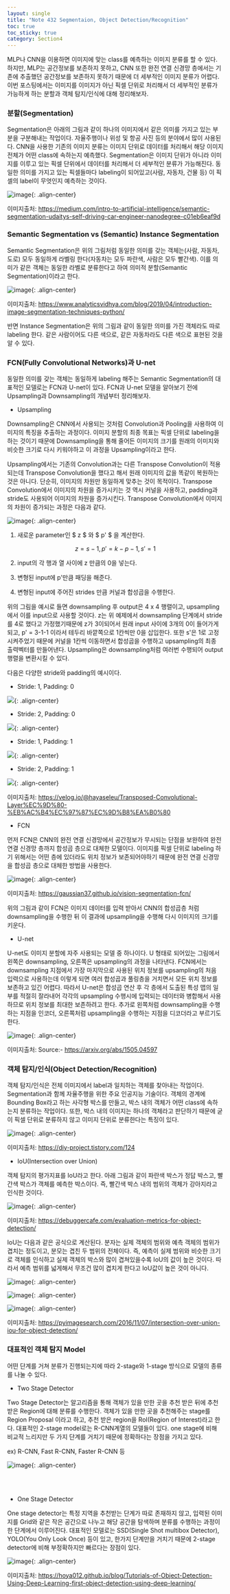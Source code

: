 ```yaml
---
layout: single
title: "Note 432 Segmentaion, Object Detection/Recognition"
toc: true
toc_sticky: true
category: Section4
---
```


MLP나 CNN을 이용하면 이미지에 맞는 class를 예측하는 이미지 분류를 할 수 있다. 하지만, MLP는 공간정보를 보존하지 못하고, CNN 또한 완전 연결 신경망 층에서는 기존에 추출했던
공간정보를 보존하지 못하기 때문에 더 세부적인 이미지 분류가 어렵다. 이번 포스팅에서는 이미지를 이미지가 아닌 픽셀 단위로 처리해서 더 세부적인 분류가 가능하게 하는 분할과
객체 탐지/인식에 대해 정리해보자.

### 분할(Segmentation)
Segmentation은 아래의 그림과 같이 하나의 이미지에서 같은 의미를 가지고 있는 부분을 구분해내는 작업이다. 자율주행이나 위성 및 항공 사진 등의 분야에서 많이 사용된다. CNN을 사용한
기존의 이미지 분류는 이미지 단위로 데이터를 처리해서 해당 이미지 전체가 어떤 class에 속하는지 예측했다. Segmentation은 이미지 단위가 아니라 이미지를 이루고 있는 픽셀 단위에서
데이터를 처리해서 더 세부적인 분류가 가능해진다. 동일한 의미를 가지고 있는 픽셀들마다 labeling이 되어있고(사람, 자동차, 건물 등) 이 픽셀의 label이 무엇인지 예측하는 것이다.

![image](https://user-images.githubusercontent.com/97672187/168040455-decec031-ff5b-44c5-aa05-b4962cd0db6b.png){: .align-center}

이미지출처: https://medium.com/intro-to-artificial-intelligence/semantic-segmentation-udaitys-self-driving-car-engineer-nanodegree-c01eb6eaf9d

### Semantic Segmentation vs (Semantic) Instance Segmentation
Semantic Segmentation은 위의 그림처럼 동일한 의미를 갖는 객체는(사람, 자동차, 도로) 모두 동일하게 라벨링 한다(자동차는 모두 파란색, 사람은 모두 빨간색).
이를 의미가 같은 객체는 동일한 라벨로 분류한다고 하여 의미적 분할(Semantic Segmentation)이라고 한다.

![image](https://user-images.githubusercontent.com/97672187/168042025-afbafe2c-6413-4a64-b9be-2681c978354d.png){: .align-center}

이미지출처: https://www.analyticsvidhya.com/blog/2019/04/introduction-image-segmentation-techniques-python/

반면 Instance Segmentation은 위의 그림과 같이 동일한 의미를 가진 객체라도 따로 labeling 한다. 같은 사람이어도 다른 색으로, 같은 자동차라도 다른 색으로 표현된 것을 알 수 있다.

### FCN(Fully Convolutional Networks)과 U-net
동일한 의미를 갖는 객체는 동일하게 labeling 해주는 Semantic Segmentation의 대표적인 모델로는 FCN과 U-net이 있다. FCN과 U-net 모델을 알아보기 전에 Upsampling과 Downsampling의
개념부터 정리해보자.

- Upsampling

Downsampling은 CNN에서 사용되는 것처럼 Convolution과 Pooling을 사용하여 이미지의 특징을 추출하는 과정이다. 이미지 분할의 최종 목표는 픽셀 단위로 labeling을 하는 것이기 때문에
Downsampling을 통해 줄어든 이미지의 크기를 원래의 이미지와 비슷한 크기로 다시 키워야하고 이 과정을  Upsampling이라고 한다.

Upsampling에서는 기존의 Convolution과는 다른 Transpose Convolution이 적용되는데 Transpose Convolution을 했다고 해서 원래 이미지의 값을 똑같이 복원하는 것은 아니다.
단순히, 이미지의 차원만 동일하게 맞추는 것이 목적이다. Transpose Convolution에서 이미지의 차원을 증가시키는 것 역시 커널을 사용하고, padding과 stride도 사용되어 이미지의
차원을 증가시킨다. Transpose Convolution에서 이미지의 차원이 증가되는 과정은 다음과 같다.

![image](https://user-images.githubusercontent.com/97672187/168050868-2af33996-c24d-46e6-93cd-15108131bb2c.png){: .align-center}

1) 새로운 parameter인 $ z $ 와 $ p' $ 을 계산한다.

$$ z = s - 1, p' = k - p - 1, s' = 1 $$

2) input의 각 행과 열 사이에 z 만큼의 0을 넣는다.

3) 변형된 input에 p'만큼 패딩을 해준다.

4) 변형된 input에 주어진 strides 만큼 커널과 합성곱을 수행한다.

위의 그림을 예시로 들면 downsampling 후 output은 4 x 4 행렬이고, upsampling에서 이를 input으로 사용할 것이다. z는 위 예제에서 downsampling 단계에서 stride를 4로 했다고 가정했기때문에
z가 3이되어서 원래 input 사이에 3개의 0이 들어가게 되고, p' = 3-1-1 이라서 테두리 바깥쪽으로 1칸씩만 0을 삽입한다. 또한 s'은 1로 고정시켜주었기 때문에 커널을 1칸씩 이동하면서
합성곱을 수행하고 upsampling의 최종 출력벡터를 만들어낸다. Upsampling은 downsampling처럼 여러번 수행되어 output 행렬을 변환시킬 수 있다.

다음은 다양한 stride와 padding의 예시이다.

- Stride: 1, Padding: 0

<img src="https://velog.velcdn.com/images%2Fhayaseleu%2Fpost%2F0a18513f-4db2-4243-9088-9ea73db520e9%2F1_YvlCSNzDEBGEWkZWNffPvw.gif"/>{: .align-center}

- Stride: 2, Padding: 0

<img src="https://velog.velcdn.com/images%2Fhayaseleu%2Fpost%2F36c9c660-27c3-40f3-a08c-335bf67610c1%2F1_34_365CJB5seboQDUrbI5A.gif"/>{: .align-center}

- Stride: 1, Padding: 1

<img src="https://velog.velcdn.com/images%2Fhayaseleu%2Fpost%2F9457f703-acb1-443f-a450-8f1f834396dc%2F1_gXAcHnbTxmPb8KjSryki-g.gif"/>{: .align-center}

- Stride: 2, Padding: 1

<img src="https://velog.velcdn.com/images%2Fhayaseleu%2Fpost%2F8abde504-c3b1-4a40-a17d-16ad230ccead%2F1_WpOcRWlofm0Z0EDUTKefzg.gif"/>{: .align-center}

이미지출처: https://velog.io/@hayaseleu/Transposed-Convolutional-Layer%EC%9D%80-%EB%AC%B4%EC%97%87%EC%9D%B8%EA%B0%80


- FCN

먼저 FCN은 CNN의 완전 연결 신경망에서 공간정보가 무시되는 단점을 보완하여 완전 연결 신경망 층까지 합성곱 층으로 대체한 모델이다. 이미지를 픽셀 단위로 labeling 하기 위해서는
어떤 층에 있더라도 위치 정보가 보존되어야하기 때문에 완전 연결 신경망을 합성곱 층으로 대체한 방법을 사용한다. 

![image](https://user-images.githubusercontent.com/97672187/168185170-a97ab49e-13da-4105-9d29-ec1c24272421.png){: .align-center}

이미지출처: https://gaussian37.github.io/vision-segmentation-fcn/

위의 그림과 같이 FCN은 이미지 데이터를 입력 받아서 CNN의 합성곱층 처럼 downsampling을 수행한 뒤 이 결과에 upsampling을 수행해 다시 이미지의 크기를 키운다.

- U-net

U-net도 이미지 분할에 자주 사용되는 모델 중 하나이다. U 형태로 되어있는 그림에서 왼쪽은 downsampling, 오른쪽은 upsampling의 과정을 나타낸다. FCN에서는 downsampling 지점에서 
가장 마지막으로 사용된 위치 정보를 upsampling의 처음 입력으로 사용하는데 이렇게 되면 여러 합성곱과 풀링층을 거치면서 모든 위치 정보를 보존하고 있긴 어렵다. 따라서 U-net은
합성곱 연산 후 각 층에서 도출된 특성 맵의 일부를 적절히 잘라내어 각각의 upsampling 수행시에 입력되는 데이터와 병합해서 사용하므로 위치 정보를 최대한 보존하려고 한다. 
추가로 왼쪽처럼 downsampling을 수행하는 지점을 인코더, 오른쪽처럼 upsampling을 수행하는 지점을 디코더라고 부르기도 한다.

![image](https://user-images.githubusercontent.com/97672187/168054785-a3babd8f-080f-48cb-8e5f-034a6b826895.png){: .align-center}

이미지출처: Source:- https://arxiv.org/abs/1505.04597

### 객체 탐지/인식(Object Detection/Recognition)
객체 탐지/인식은 전체 이미지에서 label과 일치하는 객체를 찾아내는 작업이다. Segmentation과 함께 자율주행을 위한 주요 인공지능 기술이다. 객체의 경계에 Bounding Box라고 하는
사각형 박스를 만들고, 박스 내의 객체가 어떤 class에 속하는지 분류하는 작업이다. 또한, 박스 내의 이미지는 하나의 객체라고 판단하기 때문에 굳이 픽셀 단위로 분류하지 않고 이미지 단위로 분류한다는 특징이 있다.

![image](https://user-images.githubusercontent.com/97672187/168065675-54551a7d-846b-4fe7-99cf-dfdf51f77491.png){: .align-center}

이미지출처: https://diy-project.tistory.com/124

- IoU(Intersection over Union)

객체 탐지의 평가지표를 IoU라고 한다. 아래 그림과 같이 파란색 박스가 정답 박스고, 빨간색 박스가 객체를 예측한 박스이다. 즉, 빨간색 박스 내의 범위의 객체가 강아지라고 인식한
것이다.

![image](https://user-images.githubusercontent.com/97672187/168060726-60335f74-be1b-48c4-80c7-294f4c5f745c.png){: .align-center}

이미지출처: https://debuggercafe.com/evaluation-metrics-for-object-detection/


IoU는 다음과 같은 공식으로 계산된다. 분자는 실제 객체의 범위와 예측 객체의 범위가 겹치는 정도이고, 분모는 겹친 두 범위의 전체이다. 즉, 예측이 실제 범위와 비슷한 크기로 객체를
인식하고 실제 객체의 박스와 많이 겹쳐있을수록 IoU의 값이 높은 것이다. 따라서 예측 범위를 넓게해서 무조건 많이 겹치게 한다고 IoU값이 높은 것이 아니다.

![image](https://user-images.githubusercontent.com/97672187/168062888-3cc4d692-ad4c-427b-845e-ba4a4f104f49.png){: .align-center}

![image](https://user-images.githubusercontent.com/97672187/168062216-4052c305-fbd0-420d-b47a-08da95bc48ef.png){: .align-center}

![image](https://user-images.githubusercontent.com/97672187/168063093-97eb4862-5d8f-4a70-92f0-0bcb1cff74ae.png){: .align-center}

이미지출처: https://pyimagesearch.com/2016/11/07/intersection-over-union-iou-for-object-detection/

### 대표적인 객체 탐지 Model
어떤 단계를 거쳐 분류가 진행되는지에 따라 2-stage와 1-stage 방식으로 모델의 종류를 나눌 수 있다.

- Two Stage Detector

Two Stage Detector는 알고리즘을 통해 객체가 있을 만한 곳을 추천 받은 뒤에 추천 받은 Region에 대해 분류를 수행한다. 객체가 있을 만한 곳을 추천해주는 stage를 
Region Proposal 이라고 하고, 추천 받은 region을 RoI(Region of Interest)라고 한다. 대표적인 2-stage model로는 R-CNN계열의 모델들이 있다. one stage에 비해 비교적 느리지만
두 가지 단계를 거치기 때문에 정확하다는 장점을 가지고 있다.

ex) R-CNN, Fast R-CNN, Faster R-CNN 등

![image](https://user-images.githubusercontent.com/97672187/168064449-00d3a4dd-3d7e-4937-85f2-f9b4da41e031.png){: .align-center}

<br>

<br>

- One Stage Detector

One stage detector는 특정 지역을 추천받는 단계가 따로 존재하지 않고, 입력된 이미지를 Grid와 같은 작은 공간으로 나누고 해당 공간을 탐색하며 분류를 수행하는 과정이 한 단계에서 이루어진다. 대표적인 모델로는 SSD(Single Shot multibox Detector),
YOLO(You Only Look Once) 등이 있고, 한가지 단계만을 거치기 때문에 2-stage detector에 비해 부정확하지만 빠르다는 장점이 있다.

![image](https://user-images.githubusercontent.com/97672187/168064586-1eb17bbf-10fb-4636-b630-3fb743b616f2.png){: .align-center}

이미지출처: https://hoya012.github.io/blog/Tutorials-of-Object-Detection-Using-Deep-Learning-first-object-detection-using-deep-learning/



